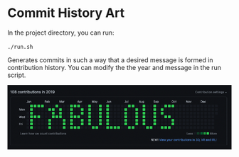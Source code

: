 # Commit History Art

In the project directory, you can run:

`./run.sh`

Generates commits in such a way that a desired message is formed in contribution history. You can modify the the year and message in the run script.

![Screenshot of commit art](screenshot.png "screenshot")

